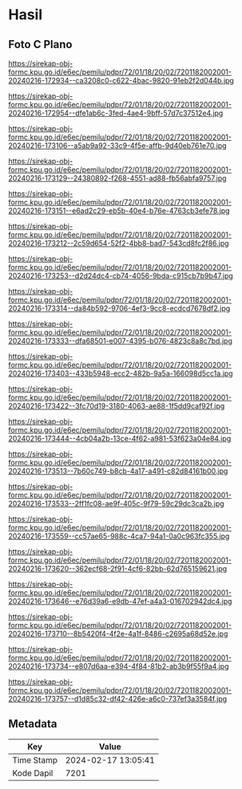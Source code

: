 # Hasil

## Foto C Plano

https://sirekap-obj-formc.kpu.go.id/e6ec/pemilu/pdpr/72/01/18/20/02/7201182002001-20240216-172934--ca3208c0-c622-4bac-9820-91eb2f2d044b.jpg

https://sirekap-obj-formc.kpu.go.id/e6ec/pemilu/pdpr/72/01/18/20/02/7201182002001-20240216-172954--dfe1ab6c-3fed-4ae4-9bff-57d7c37512e4.jpg

https://sirekap-obj-formc.kpu.go.id/e6ec/pemilu/pdpr/72/01/18/20/02/7201182002001-20240216-173106--a5ab9a92-33c9-4f5e-affb-9d40eb761e70.jpg

https://sirekap-obj-formc.kpu.go.id/e6ec/pemilu/pdpr/72/01/18/20/02/7201182002001-20240216-173129--24380892-f268-4551-ad88-fb56abfa9757.jpg

https://sirekap-obj-formc.kpu.go.id/e6ec/pemilu/pdpr/72/01/18/20/02/7201182002001-20240216-173151--e6ad2c29-eb5b-40e4-b76e-4763cb3efe78.jpg

https://sirekap-obj-formc.kpu.go.id/e6ec/pemilu/pdpr/72/01/18/20/02/7201182002001-20240216-173212--2c59d654-52f2-4bb8-bad7-543cd8fc2f86.jpg

https://sirekap-obj-formc.kpu.go.id/e6ec/pemilu/pdpr/72/01/18/20/02/7201182002001-20240216-173253--d2d24dc4-cb74-4056-9bda-c915cb7b9b47.jpg

https://sirekap-obj-formc.kpu.go.id/e6ec/pemilu/pdpr/72/01/18/20/02/7201182002001-20240216-173314--da84b592-9706-4ef3-9cc8-ecdcd7678df2.jpg

https://sirekap-obj-formc.kpu.go.id/e6ec/pemilu/pdpr/72/01/18/20/02/7201182002001-20240216-173333--dfa68501-e007-4395-b076-4823c8a8c7bd.jpg

https://sirekap-obj-formc.kpu.go.id/e6ec/pemilu/pdpr/72/01/18/20/02/7201182002001-20240216-173403--433b5948-ecc2-482b-9a5a-166098d5cc1a.jpg

https://sirekap-obj-formc.kpu.go.id/e6ec/pemilu/pdpr/72/01/18/20/02/7201182002001-20240216-173422--3fc70d19-3180-4063-ae88-1f5dd9caf92f.jpg

https://sirekap-obj-formc.kpu.go.id/e6ec/pemilu/pdpr/72/01/18/20/02/7201182002001-20240216-173444--4cb04a2b-13ce-4f62-a981-53f623a04e84.jpg

https://sirekap-obj-formc.kpu.go.id/e6ec/pemilu/pdpr/72/01/18/20/02/7201182002001-20240216-173513--7b60c749-b8cb-4a17-a491-c82d84161b00.jpg

https://sirekap-obj-formc.kpu.go.id/e6ec/pemilu/pdpr/72/01/18/20/02/7201182002001-20240216-173533--2ff1fc08-ae9f-405c-9f79-59c29dc3ca2b.jpg

https://sirekap-obj-formc.kpu.go.id/e6ec/pemilu/pdpr/72/01/18/20/02/7201182002001-20240216-173559--cc57ae65-988c-4ca7-94a1-0a0c963fc355.jpg

https://sirekap-obj-formc.kpu.go.id/e6ec/pemilu/pdpr/72/01/18/20/02/7201182002001-20240216-173620--362ecf68-2f91-4cf6-82bb-62d765159621.jpg

https://sirekap-obj-formc.kpu.go.id/e6ec/pemilu/pdpr/72/01/18/20/02/7201182002001-20240216-173646--e76d39a6-e9db-47ef-a4a3-016702942dc4.jpg

https://sirekap-obj-formc.kpu.go.id/e6ec/pemilu/pdpr/72/01/18/20/02/7201182002001-20240216-173710--8b5420f4-4f2e-4a1f-8486-c2695a68d52e.jpg

https://sirekap-obj-formc.kpu.go.id/e6ec/pemilu/pdpr/72/01/18/20/02/7201182002001-20240216-173734--e807d6aa-e394-4f84-81b2-ab3b9f55f9a4.jpg

https://sirekap-obj-formc.kpu.go.id/e6ec/pemilu/pdpr/72/01/18/20/02/7201182002001-20240216-173757--d1d85c32-df42-426e-a6c0-737ef3a3584f.jpg


## Metadata

| Key        | Value               |
| ---------- | ------------------- |
| Time Stamp | 2024-02-17 13:05:41 |
| Kode Dapil | 7201                |



